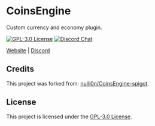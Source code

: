 # CoinsEngine

Custom currency and economy plugin.

[![GPL-3.0 License][gpl-badge]][gpl-url]
[![Discord Chat][discord-badge]][discord-url]

[gpl-badge]: https://img.shields.io/badge/license-GPLv3-blue.svg
[gpl-url]: https://github.com/TribufuForks/CoinsEngine/blob/master/LICENSE.txt
[discord-badge]: https://img.shields.io/discord/276504514616623104.svg?logo=discord&style=flat-square
[discord-url]: https://www.tribufu.com/discord

[Website](https://www.tribufu.com) |
[Discord](https://www.tribufu.com/discord)

## Credits

This project was forked from: [nulli0n/CoinsEngine-spigot].

[nulli0n/CoinsEngine-spigot]: https://github.com/nulli0n/CoinsEngine-spigot

## License

This project is licensed under the [GPL-3.0 License].

[GPL-3.0 License]: https://github.com/TribufuForks/CoinsEngine/blob/master/LICENSE.txt
